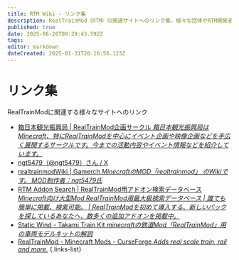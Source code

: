 ```yaml
---
title: RTM Wiki - リンク集
description: RealTrainMod（RTM）の関連サイトへのリンク集。様々な団体やRTM開発者、他にも有用な情報が多数掲載されたサイトなどあなたの知らないサイトにきっと出会えるはず。
published: true
date: 2025-06-26T09:29:43.592Z
tags: 
editor: markdown
dateCreated: 2025-01-31T20:16:56.123Z
---
```


# リンク集
RealTrainModに関連する様々なサイトへのリンク

- [箱日本観光振興局 | RealTrainMod企画サークル *箱日本観光振興局はMinecraft、特にRealTrainModを中心にイベント企画や映像企画などを手広く展開するサークルです。今までの活動内容やイベント情報などを紹介しています。*](https://boxjapan.info/)
- [ngt5479（@ngt5479）さん / X ](https://x.com/ngt5479)
- [realtrainmodWiki | Gamerch *MinecraftのMOD「realtrainmod」 のWikiです。 MOD制作者：ngt5479氏*](https://gamerch.com/realtrainmod/)
- [RTM Addon Search | RealTrainMod用アドオン検索データべース *Minecraft向け大型Mod RealTrainMod用最大級検索データベース | 誰でも簡単に掲載、検索可能。 | RealTrainModを初めて導入する、新しいパックを探しているあなたへ、数多くの追加アドオンを掲載中。*](https://rtmaddon-search.com/)
- [Static Wind - Takami Train Kit *minecraftの鉄道Mod「RealTrainMod」用の車両モデルキットの解説*](https://staticwind.soragoto.net/rtm/tkmtk/index.html)
- [RealTrainMod - Minecraft Mods - CurseForge *Adds real scale train, rail and more.*](https://www.curseforge.com/minecraft/mc-mods/realtrainmod)
{.links-list}